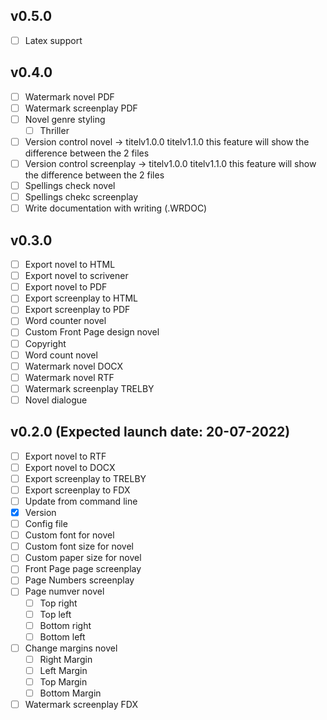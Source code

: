 ## v0.5.0
- [ ] Latex support

## v0.4.0
- [ ] Watermark novel PDF
- [ ] Watermark screenplay PDF
- [ ] Novel genre styling
  - [ ] Thriller
- [ ] Version control novel -> titelv1.0.0 titelv1.1.0 this feature will show the difference between the 2 files
- [ ] Version control screenplay -> titelv1.0.0 titelv1.1.0 this feature will show the difference between the 2 files
- [ ] Spellings check novel
- [ ] Spellings chekc screenplay
- [ ] Write documentation with writing (.WRDOC)

## v0.3.0
- [ ] Export novel to HTML
- [ ] Export novel to scrivener
- [ ] Export novel to PDF
- [ ] Export screenplay to HTML
- [ ] Export screenplay to PDF
- [ ] Word counter novel
- [ ] Custom Front Page design novel
- [ ] Copyright
- [ ] Word count novel
- [ ] Watermark novel DOCX
- [ ] Watermark novel RTF
- [ ] Watermark screenplay TRELBY
- [ ] Novel dialogue

## v0.2.0 (Expected launch date: 20-07-2022)
- [ ] Export novel to RTF
- [ ] Export novel to DOCX
- [ ] Export screenplay to TRELBY
- [ ] Export screenplay to FDX
- [ ] Update from command line
- [x] Version
- [ ] Config file
- [ ] Custom font for novel
- [ ] Custom font size for novel
- [ ] Custom paper size for novel
- [ ] Front Page page screenplay
- [ ] Page Numbers screenplay
- [ ] Page numver novel
  - [ ] Top right
  - [ ] Top left
  - [ ] Bottom right
  - [ ] Bottom left
- [ ] Change margins novel
  - [ ] Right Margin
  - [ ] Left Margin
  - [ ] Top Margin
  - [ ] Bottom Margin
- [ ] Watermark screenplay FDX
